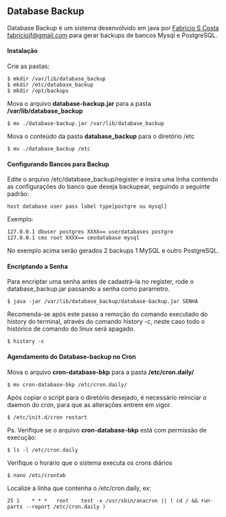 ## Database Backup ##

Database Backup é um sistema desenvolvido em java por [Fabricio S Costa](http://fabriciojf.com) fabriciojf@gmail.com para gerar backups de bancos Mysql e PostgreSQL. 

#### Instalação ####

Crie as pastas:

```console
$ mkdir /var/lib/database_backup
$ mkdir /etc/database_backup
$ mkdir /opt/backups
```

Mova o arquivo **database-backup.jar** para a pasta **/var/lib/database_backup**

```console
$ mv ./database-backup.jar /var/lib/database_backup
```

Mova o conteúdo da pasta **database_backup** para o  diretório /etc

```console
$ mv ./database_backup /etc
```

#### Configurando Bancos para Backup ####

Edite o arquivo /etc/database_backup/register e insira uma linha contendo as configurações do banco que deseja backupear, seguindo o seguinte padrão:

```
host database user pass label type[postgre ou mysql]
```

Exemplo:

```
127.0.0.1 dbuser postgres XXXX== userdatabases postgre
127.0.0.1 cms root XXXX== cmsdatabase mysql
```

No exemplo acima serão gerados 2 backups 1 MySQL e outro PostgreSQL.

#### Encriptando a Senha ####

Para encriptar uma senha antes de cadastrá-la no register, rode o database_backup.jar passando a senha como parametro.
 
```console
$ java -jar /var/lib/database_backup/database-backup.jar SENHA
```

Recomenda-se após este passo a remoção do comando executado do history do terminal, através do comando history -c, neste caso todo o histórico de comando do linux será apagado.

```console
$ history -c
```

#### Agendamento do Database-backup no Cron ####

Mova o arquivo **cron-database-bkp** para a pasta **/etc/cron.daily/** 

```console
$ mv cron-database-bkp /etc/cron.daily/
```

Após copiar o script para o diretório desejado, é necessário reiniciar o daemon do cron, para que as alterações entrem em vigor.

```console
$ /etc/init.d/cron restart
```

Ps. Verifique se o arquivo **cron-database-bkp** está com permissão de execução:

```console
$ ls -l /etc/cron.daily
```

Verifique o horário que o sistema executa os crons diários

```console
$ nano /etc/crontab
```

Localize a linha que contenha o /etc/cron.daily, ex:

```cron
25 1    * * *   root    test -x /usr/sbin/anacron || ( cd / && run-parts --report /etc/cron.daily )
```